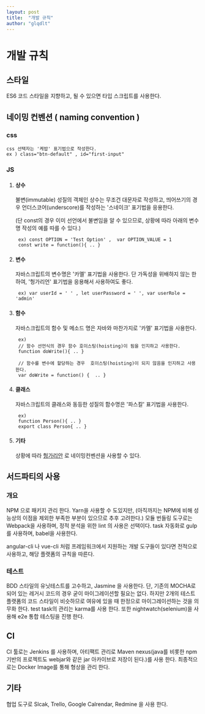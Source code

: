 ```yaml
---
layout: post
title:  "개발 규칙"
author: "glqdlt"
---
```



# 개발 규칙

## 스타일
ES6 코드 스타일을 지향하고, 될 수 있으면 타입 스크립트를 사용한다.

## 네이밍 컨벤션 ( naming convention )

### css

    css 선택자는 '케밥' 표기법으로 작성한다.
    ex ) class="btn-default" , id="first-input"

### JS

1. #### 상수
    불변(immutable) 성질의 객체인 상수는 무조건 대문자로 작성하고, 띄어쓰기의 경우 언더스코어(underscore)를 작성하는 '스네이크' 표기법을 응용한다. 
    
    (단 const의 경우 이미 선언에서 불변임을 알 수 있으므로, 상황에 따라 아래의 변수명 작성의 예를 따를 수 있다.)


        ex) const OPTION = 'Test Option' ,  var OPTION_VALUE = 1
        const write = function(){ .. }

2. #### 변수

    자바스크립트의 변수명은 '카멜' 표기법을 사용한다. 단 가독성을 위배하지 않는 한하여,  '헝가리언' 표기법을 응용해서 사용하여도 좋다.

        ex) var userId = ' ' , let userPassword = ' ', var userRole = 'admin'

3. #### 함수

    자바스크립트의 함수 및 메소드 명은 자바와 마찬가지로 '카멜' 표기법을 사용한다.

        ex) 
        // 함수 선언식의 경우 함수 호이스팅(hoisting)이 됨을 인지하고 사용한다.
        function doWrite(){ .. } 

        // 함수를 변수에 할당하는 경우  호이스팅(hoisting)이 되지 않음을 인지하고 사용한다.
        var doWrite = function() {  .. } 

4. #### 클래스 

    자바스크립트의 클래스와 동등한 성질의 함수명은 '파스칼' 표기법을 사용한다.
    
        ex) 
        function Person(){ .. } 
        export class Person{ .. }

5. #### 기타

    상황에 따라 [헝가리안](https://zetawiki.com/wiki/%ED%97%9D%EA%B0%80%EB%A6%AC%EC%96%B8_%ED%91%9C%EA%B8%B0%EB%B2%95) 로 네이밍컨벤션을 사용할 수 있다.
        


## 서드파티의 사용

### 개요

NPM 으로 패키지 관리 한다. Yarn을 사용할 수 도있지만, (아직까지는 NPM에 비해 성능상의 이점을 제외한 부족한 부분이 있으므로 추후 고려한다.) 모듈 번들링 도구로는 Webpack을 사용하며, 정적 분석을 위한 lint 의 사용은 선택이다. task 자동화로 gulp 를 사용하며, babel을 사용한다.


angular-cli 나 vue-cli 처럼 프레임워크에서 지원하는 개발 도구들이 있다면 전적으로 사용하고, 해당 플랫폼의 규칙을 따른다.

### 테스트

BDD 스타일의 유닛테스트를 고수하고, Jasmine 을 사용한다. 단, 기존의 MOCHA로 되어 있는 레거시 코드의 경우 굳이 마이그레이션할 필요는 없다. 하지만 2개의 테스트 플랫폼의 코드 스타일이 비슷하므로 여유에 있을 때 한정으로 마이그레이션하는 것을 의무화 한다.
test task의 관리는 karma를 사용 한다. 또한 nightwatch(selenium)을 사용해 e2e 통합 테스팅을 진행 한다.

## CI

CI 툴로는 Jenkins 를 사용하며, 아티팩트 관리로 Maven nexus(java를 비롯한 npm 기반의 프로젝트도 webjar와 같은 jar 아카이브로 저장이 된다.)를 사용 한다.  최종적으로는 Docker Image를 통해 형상을 관리 한다.

## 기타

협업 도구로 Slcak, Trello, Google Calrendar, Redmine 을 사용 한다.

